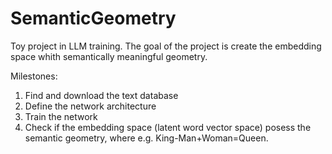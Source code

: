 # SemanticGeometry

Toy project in LLM training.
The goal of the project is create the embedding space whith semantically meaningful geometry.

Milestones:
1. Find and download the text database
2. Define the network architecture
3. Train the network
4. Check if the embedding space (latent word vector space) posess the semantic geometry, where e.g. King-Man+Woman=Queen.
